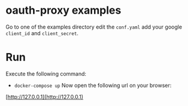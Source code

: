 # oauth-proxy examples
Go to one of the examples directory edit the `conf.yaml` add your google `client_id` and `client_secret`.

# Run
Execute the following command:
 - `docker-compose up`
Now open the following url on your browser:

[http://127.0.0.1](http://127.0.0.1)
